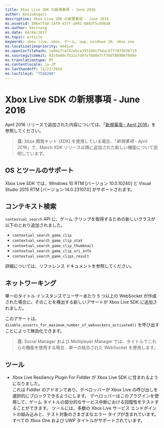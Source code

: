```yaml
---
title: Xbox Live SDK の新規事項 - June 2016
author: KevinAsgari
description: Xbox Live SDK の新規事項 - June 2016
ms.assetid: 306e7fa8-14f0-437f-a991-6693f5c0d6a8
ms.author: kevinasg
ms.date: 04/04/2017
ms.topic: article
keywords: xbox live, xbox, ゲーム, uwp, windows 10, xbox one
ms.localizationpriority: medium
ms.openlocfilehash: 1e6be7c4f42ebca395100cf5dac677797d936719
ms.sourcegitcommit: 93c0a60cf531c7d9fe7b00e7cf78df86906f9d6e
ms.translationtype: MT
ms.contentlocale: ja-JP
ms.lasthandoff: 11/23/2018
ms.locfileid: "7556280"
---
```

# <a name="whats-new-for-the-xbox-live-sdk---june-2016"></a>Xbox Live SDK の新規事項 - June 2016

April 2016 リリースで追加された内容については、「[新規事項 - April 2016](1604-whats-new.md)」を参照してください。

> **注:** Xbox 開発キット (XDK) を使用している場合、「*新規事項 - April 2016*」で、March XDK リリース以降に追加された新しい機能について説明しています。

## <a name="os-and-tool-support"></a>OS とツールのサポート
Xbox Live SDK では、Windows 10 RTM [バージョン 10.0.10240] と Visual Studio 2015 RTM [バージョン 14.0.23107.0] がサポートされます。

## <a name="contextual-search"></a>コンテキスト検索
`contextual_search` API に、ゲーム クリップを取得するための新しいクラスが以下のとおり追加されました。

* `contextual_search_game_clip`
* `contextual_search_game_clip_stat`
* `contextual_search_game_clip_thumbnail`
* `contextual_search_game_clip_uri_info`
* `contextual_search_game_clips_result`

詳細については、リファレンス ドキュメントを参照してください。

## <a name="networking"></a>ネットワーキング
単一のタイトル インスタンスでユーザーあたり 5 つ以上の WebSocket が作成された場合に、そのことを検出する新しいアサートが Xbox Live SDK に追加されました。

このアサートは、`disable_asserts_for_maximum_number_of_websockets_activated()` を呼び出すことによって無効化できます。

> **注:** Social Manager および Multiplayer Manager では、タイトルでこれらの機能を使用する場合、単一の結合された WebSocket を使用します。

## <a name="tools"></a>ツール
* Xbox Live Resiliency Plugin For Fiddler が Xbox Live SDK に含まれるようになりました。  
これは Fiddler のアドオンであり、デベロッパーが Xbox Live の呼び出しを選択的にブロックできるようにします。
デベロッパーはこのプラグインを使用して、ゲーム タイトルの部分的なサービス中断における回復性をテストすることができます。
ツールには、多数の Xbox Live サービス エンドポイントの組み込みと、テスト対象のさまざまなエラー タイプが含まれています。
すべての Xbox One および UWP タイトルがサポートされています。
